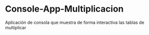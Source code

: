 # Console-App-Multiplicacion
Aplicación de consola que muestra de forma interactiva las tablas de multiplicar
